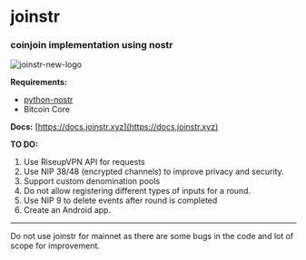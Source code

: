 # joinstr

### coinjoin implementation using nostr

![joinstr-new-logo](https://i.imgur.com/UseTcdC.png)

**Requirements:**

 - [python-nostr](https://github.com/jeffthibault/python-nostr)
 - Bitcoin Core

**Docs:** [https://docs.joinstr.xyz](https://docs.joinstr.xyz)

**TO DO:**

1. Use RiseupVPN API for requests
2. Use NIP 38/48 (encrypted channels) to improve privacy and security.
3. Support custom denomination pools
5. Do not allow registering different types of inputs for a round.
6. Use NIP 9 to delete events after round is completed
7. Create an Android app.

---

Do not use joinstr for mainnet as there are some bugs in the code and lot of scope for improvement.
